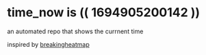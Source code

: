 # time_now is (( 1694905200142 ))

an automated repo that shows the currnent time

inspired by [breakingheatmap](https://github.com/breakingheatmap/breakingheatmap)